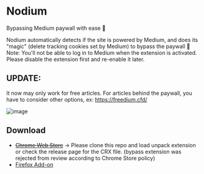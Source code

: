 # Nodium
Bypassing Medium paywall with ease 🎉

Nodium automatically detects if the site is powered by Medium, and does its "magic" (delete tracking cookies set by Medium) to bypass the paywall 🤩
Note: You'll not be able to log in to Medium when the extension is activated. Please disable the extension first and re-enable it later.

## UPDATE:

It now may only work for free articles. For articles behind the paywall, you have to consider other options, ex: https://freedium.cfd/

![image](https://github.com/vigov5/nodium/assets/1189900/42e4a47d-a82f-4e59-a0a1-a3c870d0152d)

## Download

- ~~[Chrome Web Store](https://chrome.google.com/webstore/detail/nodium/egbbkobkjhplmjkhiigidfppcjljickb)~~ -> Please clone this repo and load unpack extension or check the release page for the CRX file. (bypass extension was rejected from review according to Chrome Store policy)
- [Firefox Add-on](https://addons.mozilla.org/en-US/firefox/addon/nodium/)

